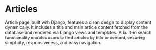 # Articles
 Article page, built with Django, features a clean design to display content dynamically. It includes a title and main article content fetched from the database and rendered via Django views and templates. A built-in search functionality enables users to find articles by title or content, ensuring simplicity, responsiveness, and easy navigation.
